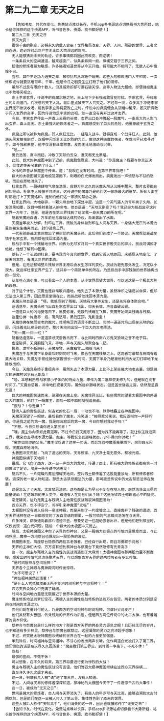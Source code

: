 # 第二九二章 无天之日
        【告知书友，时代在变化，免费站点难以长存，手机app多书源站点切换看书大势所趋，站长给你推荐的这个换源APP，听书音色多、换源、找书都好使！】
       第二九二章 无天之日
       惊天大变！
       震惊千古的剧变，必将永久的载入史册！世界格局改变，天界、人间、残破的世界，三者之间连通，这必将对后世产生无比巨大而深远的影响。
       无人能够猜测未来的轨迹，许多事情都将因此而改变、而逆转！
       一条条巨大的空间通道，越来越宽广，似条条蛛网一般，纵横交错于三界之间。
       超绝的修炼者最为敏感，许多强者知道世界从今天开始，将可能大不相同了，无数人心中惶惶不已。
       当然，其中不乏功力通天之辈，被惊扰的从沉睡中醒来，这些人的修炼法门大不相同，一次修炼或许就要沉睡百年、千年，但是今日之剧变生生打断了他们的清修。
       虽然不过是有限的十数人，但其威势却却可谓石破天惊，这等人物法力超绝，即便强如魔主也不敢等闲视之。
       东土李家玄界，传说中的疯魔沉睡之地，天上地下少有强者敢冒犯打扰。李家玄界，号称东土的斗战道门，几次惹的天下大乱，最后差点被天下人共灭之。不过每一次，众多高手冲进李家玄界无不惨淡收场。每到李家玄界将要败亡之时，传说中的疯魔便会从沉睡中醒来，毁灭所有敢于闯入玄界的高手，因为传说他是李家的远祖，他一直没有离开过这片玄界。
       今日，李家玄界传出一声直上云霄的长啸，玄界出口处冲腾起一股魔气，一条高大的人影飞出玄界，直上高天。东土最强大的修炼者之一，疯魔感受到了巨大的危险，他要拒敌于玄界之外。
       疯魔之所以被称为疯魔。其人疯狂无比，一经陷入战斗，就将变成一个战斗狂人。此刻，他满头黑发根根倒立，双眼中闪烁着无比炽烈的光芒。像他这种级数的强者，在世间早已难寻对手，如今强敌来犯，他不仅没有丝毫怒意。反而无比地激动与兴奋。
       “吼……”
       魔云浩荡，直冲而起，冲散了天际的云朵，漫天都无比黑暗。
       此刻，巨大的神魔图冲到了近前，疯魔脸色骤变，大叫道：“你是魔主？我要与你真正决斗，仰仗这等天宝算的了什么！”
       冰冷的声音从神魔图中传出。道：“我现在没有时间，去第三界等我吧！”
       巨大的太极图铺天盖地般笼罩而下，刺眼的白光爆发而出，疯魔发出一声愤怒与不甘的怒吼，而后在原地消失了。
       杜家玄界。一股磅礴地气息在浩荡，寂静万年之久的天魔头颅从沉睡中醒来，整片玄界都在剧烈摇动，杜家中人惶惶不可终日。这传说中的魔尊乃是他们这一家族最大的噩梦。所有人出生时都被打上了天魔烙印，是制约他们这一家族的禁忌之源。
       杜家玄界内，大地崩碎，一颗头颅自地下深处冲起，这是一个英气逼人的青年男子头颅，长发漆黑如墨，双目中爆射着骇人的冷电，他自语道：“天地又剧变了吗？我已经为辰战监守这片玄界一万年了。但是，他是否在第三界找到了封印我一身天魔力的所在呢。”
       随着天魔地自语，万年前他与辰战达成的协议，渐渐露出了水面。
       天魔当年被人分解，封印在三界，残破的身体被封印在人间与天界，一身强大无匹的本源力量则被生生抽离而去，封印进第三界。
       一代天骄辰战无意间放出了被封印的天魔头颅。此后他们达成了一个协议。天魔帮助辰战坐镇于杜家玄界，辰战帮他找回本源力量。
       辰战手中有一个残破地世界。相传为无尽岁月前一个真实世界毁灭后的碎片。辰战可谓惊才绝艳，他想了解其中因果。
       他有了一个长远的打算，要再现当年真实的世界，找到它毁灭地原因，来感悟天地变化，了解天则本性，看清大世界的本质。
       但是，在无法预知整片残破世界复原后会发生怎样的变化，辰战为避免意外发生，决定以小观大。就这样杜家玄界产生了，这并非一个简简单单的所在，乃是辰战手中那残破的世界抽离出的一部分。
       从某些点滴小事，可以看出一个人的本质，从小世界展望大世界，可以说这是一个极其大胆的设想。
       对于这个计划，天魔也是非常敢兴趣地，他失去了本源力量，虽然神识之强足以自保，但却无法出入第三界，因此愿意坐镇在此，而辰战帮他找回本源力量。
       天魔头颅自语道：“唔，我感应到了残躯，天地有大事件发生，还是先将身体聚合吧。”
       话语落毕，天魔头颅飞出自杜家玄界出口飞出，仰天长啸，声音直破云霄。
       一道道巨大的闪电劈落而下，黑雾弥漫，无数的残魂在飞舞，天魔开始聚集残魂与残躯。
       这里仿佛一片鬼界一般，阴风怒号，黑云压顶，鬼影重重！
       天魔仿佛在施展古老的魔咒，难明晦涩的语言不断出口，同时一道道咒符出现在头颅的四周，闪烁着无比邪异的光芒，整片天地间出现一个巨大的古老阵法。
       “天——魔——归——位！”
       随着话语落毕，一道道禁忌天雷轰击而下，与此同时四面八方鬼哭狼啸之音不绝于耳。
       虚空破碎，天魔胸腔飞来，砰地一声与天魔头颅聚合在一起。
       接着，虚空不断崩碎，天魔左臂、天魔右臂……相继飞来！
       天魔左手与天魔下半身最后时刻同时飞来，聚合在天魔残躯之上。这两者可谓都与辰南有着莫大地关联，天魔左手曾经被他掌握很长一段时间，天魔下半身乃是被他利用大龙刀打碎地下龙脉放出的。
       今日，天魔真身终于重组完毕，虽然失去了本源力量，上比不上某些强大地老古董。但是强大的天魔神识少有人能及！
       “唔，本想利用辰战家那小子体内的特异力量，来作为第二选择恢复修为的，但是现在没有时间了。”天魔自语着，冷冷地扫视着天际。虽然远非巅峰状态，但是盖世强者之姿，依然是显露无遗！
       巨大的神魔图快速而来，笼罩在天魔上空。天魔惊异无比，有些愕然的望着太极图中的两道巨大的魔影，他盯了一眼魔主，而后一瞬不瞬的凝视着辰战。
       “辰战？！你是谁？”
       残魂入主的魔性辰战，似古老的化石一般，一动也不动，静静地矗立在神魔图中。
       天魔深深望了一眼他，最后看向了魔主。冷笑道：“按照辈分来说，我应该叫你一声好听的，你是我之前的第一魔，我是你沉寂后的第一魔，今日你想对我动手吗？”
       “不想。今日只想请你进入第三界！”
       “嘿，魔主你向来如此霸道啊。不过今日我天魔忍了，因为我不能再等了。就让你送我进第三界，我亲自去寻找本源力量。魔主。等我恢复到巅峰状态，少不得向你讨教！”
       “傲性如同你的父亲。”魔主仅仅说了这样一句话，而后驾驭神魔图笼罩而下，炽烈白光闪现，天魔自原地消失。
       太极图冲天而起，飞向了遥远的天际，天界辰家、九天净土毫无意外，都被光临。
       神魔图纵横于天地间！
       最后。它飞向了西方，这一日一声巨大的龙啸，传遍了西土，所有强大的修炼者都在第一时间做出了定论，那是一头传说中地天龙！
       随后不久，一片璀璨的魔法照耀天地间，整片西土都传遍了这股能量波动，所有修炼者惊骇。资深的老一辈人物知道。那是太古禁忌魔法的力量，那可能是传说中的太古禁忌法师在施展！
       这是怎么了？天龙、太古禁忌法师。这些都是认为早已不复存在地人物，居然浩荡出无尽的能量波动！在这眼前的天大变中，难道有人在对他们出手吗？这是所欲西土修炼者心中的疑问。
       毫无疑问，这乃是魔主与残魂入主地魔性辰战驾驭神魔图所为！
       西方天界，也不得安宁，同样引来神魔图“光临”！
       太极图并没有进入任何一座主神殿，而是来到了一片废墟之上，直接轰开了残破的遗迹，西方天界诸神在这一日都感觉的了发自灵魂的颤栗，一股可怕的气息瞬间浩荡在与天界。
       许多神灵，都快速向着那片遗迹冲去，想要见证一位超绝强者出世，但是他们赶到那里时，仅仅发现一道白光闪现，随后一个巨大的太极图冲天而去。
       随后，太极神魔图又冲向了天界的祭神台，又是一股强大到极点的可怕力量爆发而出，与此相呼应，魔神一方地祭台也爆发出一股恐怖的波动。
       神魔图未至，两座祭台隐修的两位古老强者，已经自行出现，而且将要联手对敌！
       天界的主神们大惊，万万没有想到祭神台与祭魔台下竟然隐修有先辈高手！
       这一次，魔主与残魂入主的魔性的辰战魂遇到了大麻烦！太极神魔图与那两股力量不断轰撞，爆发出的可怕气息浩荡整片天界，可以想象西方天界的这两位强者有多么可怕。
       “是时间祖神与空间祖神！”
       天界各个主神殿与魔神殿同时传出惊呼。
       “太不可思议了！”
       “两位祖神居然还活着！”
       “是什么人究竟敢攻击无所不能地时间祖神与空间祖神？！”
       西方天界众神心中充满了疑问。
       时间与空间地力量是无限接近于世界本源的力量。
       魔主修炼地法则梦幻空花，残魂入主的魔性辰战修炼的法则万古皆空，两者的本质分别是空间与时间的本源之力。
       而他们现在要对付的人，乃是西方的空间祖神与时间祖神，可谓针尖对麦芒！
       他们虽然有太极图，依凭残破的世界作为后盾，但是西方两位传说中的太古大神，也有着雄厚的资本仰仗。
       祭神台与祭魔台是什么样的地方？那是西方天界的两处灵力源泉之眼！且历经无尽的岁月，也不知道有多少神灵，祭神台与祭魔台献祭过，这里凝聚的灵力之充沛超乎想象！
       不过，终究是太极神魔图与残破的世界合在一起的力量更加强盛。
       半刻钟后，时间祖神与空间祖神，不甘心的发出两声长啸，化作两道白光被打入了第三界，他们愤怒的话语在天界久久回荡着：“魔主我们第三界见，到时候一争高下，不死不休！”
       宣战！
       最强的宣战，不死不休！
       可以想象，在不久的将来，第三界将要进行更为惨烈的大战！
       魔主与残魂入主的魔性辰战没有言语，他们驾驭太极神魔图继续在这西方天界纵横……
       直至许久许久之后才离去。
       这一日，到底有几人被“请”进了第三界，没有人知道。
       不过，人间与天界的修炼者深深知道，那神秘的太极图今天干了一件震惊千古的大事件！
       这一日，被成为“无天之日”！
       世间最强大的修炼者，自人间与天界消失了，有些人的年岁可与天比高，能够追溯到太古时期以前，但是他们在这一日被人打入了第三界，集体性告别了原来的世界。
       这些人被后人称作“天阶高手”，他们消失的这一日，因此也就被称作了“无天之日”！
       【告知书友，时代在变化，免费站点难以长存，手机app多书源站点切换看书大势所趋，站长给你推荐的这个换源APP，听书音色多、换源、找书都好使！】